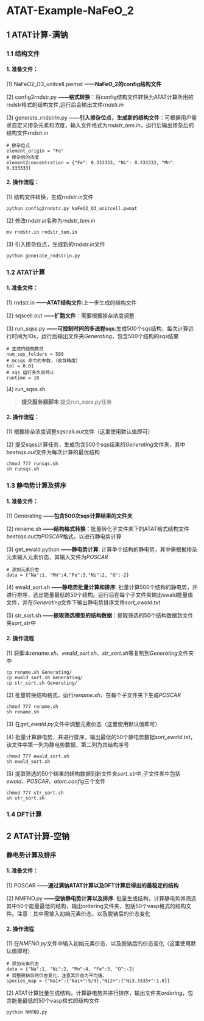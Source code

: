 

# ATAT-Example-NaFeO_2
## 1 ATAT计算-满钠
### 1.1 结构文件


#### 1. 准备文件：

(1) NaFeO2_O3_unitcell.pwmat
**——NaFeO_2的config结构文件**

(2) config2rndstr.py
**——格式转换**：将config结构文件转换为ATAT计算所用的rndstr格式的结构文件,运行后会输出文件*rndstr.in*

(3) generate_rndstrin.py
**——引入掺杂位点，生成新的结构文件**：可根据用户需求自定义掺杂元素和浓度，输入文件格式为*rndstr_tem.in*，运行后输出掺杂后的结构文件*rndstr.in*
```
# 掺杂位点
element_origin = "Fe"
# 掺杂后的浓度
element2concentration = {"Fe": 0.333333, "Ni": 0.333333, "Mn": 0.333333}
```

#### 2. 操作流程：

(1) 结构文件转换，生成*rndstr.in*文件
```
python config2rndstr.py NaFeO2_O3_unitcell.pwmat
```
(2) 修改*rndstr.in*名称为*rndstr_tem.in*
```
mv rndstr.in rndstr_tem.in
```
(3) 引入掺杂位点，生成新的*rndstr.in*文件
```
python generate_rndstrin.py
```

### 1.2 ATAT计算

#### 1. 准备文件：

(1) rndstr.in
**——ATAT结构文件**:上一步生成的结构文件

(2) sqscell.out
**——扩胞文件**：需要根据掺杂浓度调整

(3) run_sqss.py
**——可控制时间的多进程sqs**:生成500个sqs结构，每次计算运行时间为10s，运行后输出文件夹*Generating*，包含500个结构的sqs结果

```
# 生成的结构数目
num_sqs_folders = 500
# mcsqs 命令的参数，（收敛精度）
tol = 0.01       
# sqs 运行多久后终止
runtime = 10    
```

(4) run_sqss.sh
>**提交服务器脚本**:提交*run_sqss.py*任务

#### 2. 操作流程：

(1) 根据掺杂浓度调整*sqscell.out*文件（这里使用默认值即可）

(2) 提交sqss计算任务，生成包含500个sqs结果的*Generating*文件夹，其中*bestsqs.out*文件为每次计算的最优结构
```
chmod 777 runsqs.sh
sh runsqs.sh
```
### 1.3 静电势计算及排序

#### 1. 准备文件：

(1) Generating
**——包含500次sqs计算结果的文件夹**

(2) rename.sh
**——结构格式转换**：批量转化子文件夹下的ATAT格式结构文件*bestsqs.out*为*POSCAR*格式，以进行静电势计算

(3) get_ewald.python
**——静电势计算**: 计算单个结构的静电势，其中需根据掺杂元素输入元素价态，其输入文件为*POSCAR*
```
# 添加元素价态
data = {"Na":1, "Mn":4,"Fe":3,"Ni":2, "O":-2}
```
(4) ewald_sort.sh
**——静电势批量计算和排序**: 批量计算500个结构的静电势，并进行排序，选出能量最低的50个结构。运行后在每个子文件夹输出ewald能量值文件，并在*Generating*文件下输出静电势排序文件*sort_ewald.txt*

(5) str_sort.sh
**——提取筛选模型的结构数据**：提取筛选的50个结构数据到文件夹*sort_str*中

#### 2. 操作流程

(1) 将脚本*rename.sh*、*ewald_sort.sh*、*str_sort.sh*等复制到*Generating*文件夹中
```
cp rename.sh Generating/
cp ewald_sort.sh Generating/
cp str_sort.sh Generating/ 
```
(2) 批量转换结构格式，运行*rename.sh*，在每个子文件夹下生成*POSCAR*
```
chmod 777 rename.sh
sh rename.sh
```
(3) 在*get_ewald.py*文件中调整元素价态（这里使用默认值即可）

(4) 批量计算静电势，并进行排序，输出最低的50个静电势数据*sort_ewald.txt*，该文件中第一列为静电势数据，第二列为其结构序号
```
chmod 777 ewald_sort.sh
sh ewald_sort.sh
```
(5) 提取筛选的50个结果的结构数据到新文件夹*sort_str*中,子文件夹中包括*ewald*、*POSCAR*、*atom.config*三个文件
```
chmod 777 str_sort.sh
sh str_sort.sh
```
### 1.4 DFT计算

## 2 ATAT计算-空钠

### 静电势计算及排序
#### 1. 准备文件：

(1) POSCAR
**——通过满钠ATAT计算以及DFT计算后得出的最稳定的结构**

(2) NMFNO.py
**——空钠静电势计算以及排序**: 批量生成结构，计算静电势并筛选其中50个能量最低的结构，输出ordering文件夹，包括50个vasp格式的结构文件。注意：其中需输入初始元素价态，以及脱钠后的价态变化

#### 2. 操作流程

(1) 在*NMFNO.py*文件中输入初始元素价态，以及脱钠后的价态变化（这里使用默认值即可）
```
# 添加元素价态
data = {"Na":1, "Ni":2, "Mn":4, "Fe":3, "O":-2}
# 调整脱钠后的价态变化，注意其价态为平均值。
species_map = {"Na1+":{"Na1+":5/9},"Ni2+":{"Ni3.3333+":1.0}}
```
(2) ATAT计算批量生成结构，计算静电势并进行排序，输出文件夹*ordering*，包含能量最低的50个vasp格式的结构文件
```
python NMFNO.py
```



